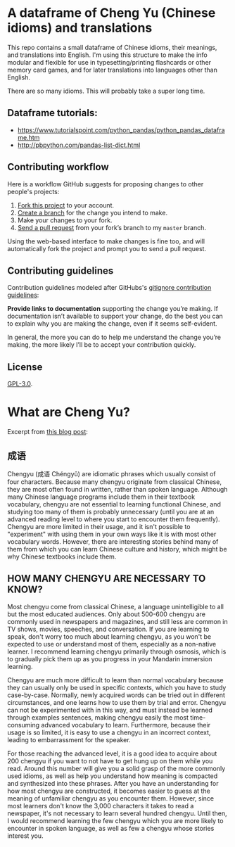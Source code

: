 # A dataframe of Cheng Yu (Chinese idioms) and translations

This repo contains a small dataframe of Chinese idioms, their meanings, and translations into English. I'm using this structure to make the info modular and flexible for use in typesetting/printing flashcards or other memory card games, and for later translations into languages other than English.

There are so many idioms. This will probably take a super long time.

## Dataframe tutorials:

- https://www.tutorialspoint.com/python_pandas/python_pandas_dataframe.htm
- http://pbpython.com/pandas-list-dict.html

## Contributing workflow

Here is a workflow GitHub suggests for proposing changes to other people's projects:

1. [Fork this project][fork] to your account.
2. [Create a branch][branch] for the change you intend to make.
3. Make your changes to your fork.
4. [Send a pull request][pr] from your fork’s branch to my `master` branch.

Using the web-based interface to make changes is fine too, and will automatically 
fork the project and prompt you to send a pull request.

[fork]: https://help.github.com/articles/fork-a-repo/
[branch]: https://help.github.com/articles/creating-and-deleting-branches-within-your-repository
[pr]: https://help.github.com/articles/using-pull-requests/

## Contributing guidelines

Contribution guidelines modeled after GitHubs's [gitignore contribution guidelines](https://github.com/github/gitignore/edit/master/README.md):

**Provide links to documentation** supporting the change you’re making.
  If documentation isn’t available to support your change, do the best you can
  to explain why you are making the change, even if it seems self-evident.

In general, the more you can do to help me understand the change you’re making,
the more likely I’ll be to accept your contribution quickly.

## License

[GPL-3.0](./LICENSE).

# What are Cheng Yu?
Excerpt from [this blog post](http://blog.tutorming.com/mandarin-chinese-learning-tips/how-to-use-chengyu-properly):

## 成语
Chengyu (成语 Chéngyǔ) are idiomatic phrases which usually consist of four characters. Because many chengyu originate from classical Chinese, they are most often found in written, rather than spoken language. Although many Chinese language programs include them in their textbook vocabulary, chengyu are not essential to learning functional Chinese, and studying too many of them is probably unnecessary (until you are at an advanced reading level to where you start to encounter them frequently). Chengyu are more limited in their usage, and it isn't possible to "experiment" with using them in your own ways like it is with most other vocabulary words. However, there are interesting stories behind many of them from which you can learn Chinese culture and history, which might be why Chinese textbooks include them. 

## HOW MANY CHENGYU ARE NECESSARY TO KNOW?
Most chengyu come from classical Chinese, a language unintelligible to all but the most educated audiences. Only about 500-600 chengyu are commonly used in newspapers and magazines, and still less are common in TV shows, movies, speeches, and conversation. If you are learning to speak, don't worry too much about learning chengyu, as you won't be expected to use or understand most of them, especially as a non-native learner. I recommend learning chengyu primarily through osmosis, which is to gradually pick them up as you progress in your Mandarin immersion learning. 

Chengyu are much more difficult to learn than normal vocabulary because they can usually only be used in specific contexts, which you have to study case-by-case. Normally, newly acquired words can be tried out in different circumstances, and one learns how to use them by trial and error. Chengyu can not be experimented with in this way, and must instead be learned through examples sentences, making chengyu easily the most time-consuming advanced vocabulary to learn. Furthermore, because their usage is so limited, it is easy to use a chengyu in an incorrect context, leading to embarrassment for the speaker. 

For those reaching the advanced level, it is a good idea to acquire about 200 chengyu if you want to not have to get hung up on them while you read. Around this number will give you a solid grasp of the more commonly used idioms, as well as help you understand how meaning is compacted and synthesized into these phrases. After you have an understanding for how most chengyu are constructed, it becomes easier to guess at the meaning of unfamiliar chengyu as you encounter them. However, since most learners don't know the 3,000 characters it takes to read a newspaper, it's not necessary to learn several hundred chengyu. Until then, I would recommend learning the few chengyu which you are more likely to encounter in spoken language, as well as few a chengyu whose stories interest you. 
